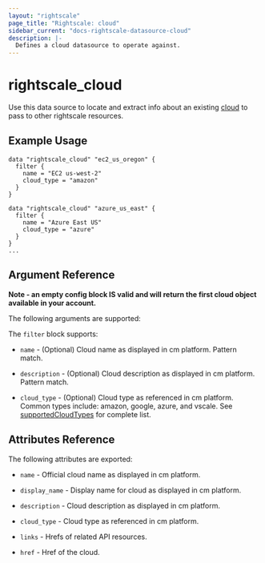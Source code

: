 ```yaml
---
layout: "rightscale"
page_title: "Rightscale: cloud"
sidebar_current: "docs-rightscale-datasource-cloud"
description: |-
  Defines a cloud datasource to operate against.
---
```


# rightscale_cloud

Use this data source to locate and extract info about an existing [cloud](http://reference.rightscale.com/api1.5/resources/ResourceClouds.html) to pass to other rightscale resources.

## Example Usage

```hcl
data "rightscale_cloud" "ec2_us_oregon" {
  filter {
    name = "EC2 us-west-2"
    cloud_type = "amazon"
  }
}

data "rightscale_cloud" "azure_us_east" {
  filter {
    name = "Azure East US"
    cloud_type = "azure"
  }
}
...
```

## Argument Reference

**Note - an empty config block IS valid and will return the first cloud object available in your account.**

The following arguments are supported:

The `filter` block supports:

* `name` - (Optional) Cloud name as displayed in cm platform.  Pattern match.

* `description` - (Optional) Cloud description as displayed in cm platform.  Pattern match.

* `cloud_type` - (Optional) Cloud type as referenced in cm platform.  Common types include: amazon, google, azure, and vscale.  See  [supportedCloudTypes](https://github.com/terraform-providers/terraform-provider-rightscale/blob/master/rightscale/data_source_cloud.go#L95) for complete list.

## Attributes Reference

The following attributes are exported:

* `name` - Official cloud name as displayed in cm platform.

* `display_name` - Display name for cloud as displayed in cm platform.

* `description` - Cloud description as displayed in cm platform.

* `cloud_type` - Cloud type as referenced in cm platform.

* `links` - Hrefs of related API resources.

* `href` - Href of the cloud.